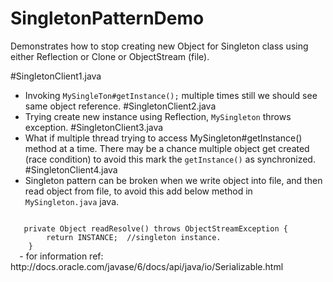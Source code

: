 # SingletonPatternDemo
Demonstrates how to stop creating new Object for Singleton class using either Reflection or Clone or ObjectStream (file).

#SingletonClient1.java
  - Invoking ```MySingleTon#getInstance();``` multiple times still we should see same object reference.
#SingletonClient2.java
  - Trying create new instance using Reflection, ```MySingleton``` throws exception.
#SingletonClient3.java
  - What if multiple thread trying to access MySingleton#getInstance() method at a time. There may be a chance multiple object get created (race condition) to avoid this mark the ```getInstance()``` as synchronized.
#SingletonClient4.java
  - Singleton pattern can be broken when we write object into file, and then read object from file, to avoid this add below method in ```MySingleton.java``` java.
  <code>
   private Object readResolve() throws ObjectStreamException { 
        return INSTANCE;  //singleton instance.
    }
  </code>
 - for information ref: http://docs.oracle.com/javase/6/docs/api/java/io/Serializable.html
